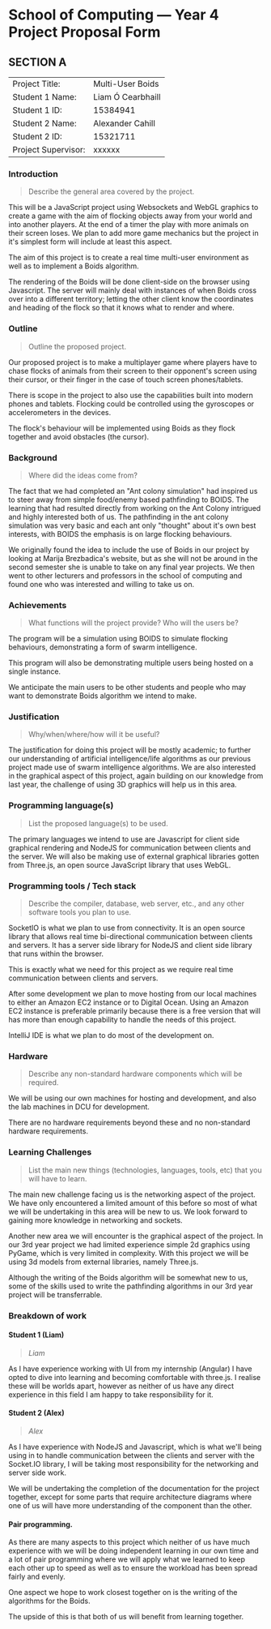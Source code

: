 ﻿# School of Computing &mdash; Year 4 Project Proposal Form

## SECTION A

|                     |                   |
|---------------------|-------------------|
|Project Title:       | Multi-User Boids  |
|Student 1 Name:      | Liam Ó Cearbhaill |
|Student 1 ID:        | 15384941          |
|Student 2 Name:      | Alexander Cahill  |
|Student 2 ID:        | 15321711          |
|Project Supervisor:  | xxxxxx            |




### Introduction

> Describe the general area covered by the project.

This will be a JavaScript project using Websockets and WebGL graphics to create a game with the aim of flocking objects away from your world and into another players. At the end of a timer the play with more animals on their screen loses. We plan to add more game mechanics but the project in it's simplest form will include at least this aspect.

The aim of this project is to create a real time multi-user environment as well as to implement a Boids algorithm.

The rendering of the Boids will be done client-side on the browser using Javascript. The server will mainly deal with instances of when Boids cross over into a different territory; letting the other client know the coordinates and heading of the flock so that it knows what to render and where.



### Outline

> Outline the proposed project.

Our proposed project is to make a multiplayer game where players have to chase flocks of animals from their screen to their opponent's screen using their cursor, or their finger in the case of touch screen phones/tablets.

There is scope in the project to also use the capabilities built into modern phones and tablets. Flocking could be controlled using the gyroscopes or accelerometers in the devices.

The flock's behaviour will be implemented using Boids as they flock together and avoid obstacles (the cursor).

### Background

> Where did the ideas come from?

The fact that we had completed an "Ant colony simulation" had inspired us to steer away from simple food/enemy based pathfinding to BOIDS.
The learning that had resulted directly from working on the Ant Colony intrigued and highly interested both of us.
The pathfinding in the ant colony simulation was very basic and each ant only "thought" about it's own best interests, with BOIDS the emphasis is on large flocking behaviours.

We originally found the idea to include the use of Boids in our project by looking at Marija Brezbadica's website, but as she will not be around in  the second semester she is unable to take on any final year projects. We then went to other lecturers and professors in the school of computing and found one who was interested and willing to take us on.

### Achievements

> What functions will the project provide? Who will the users be?

The program will be a simulation using BOIDS to simulate flocking behaviours, demonstrating a form of swarm intelligence.

This program will also be demonstrating multiple users being hosted on a single instance.

We anticipate the main users to be other students and people who may want to demonstrate Boids algorithm we intend to make.


### Justification

> Why/when/where/how will it be useful?

The justification for doing this project will be mostly academic; to further our understanding of artificial intelligence/life algorithms as our previous project made use of swarm intelligence algorithms. We are also interested in the graphical aspect of this project, again building on our knowledge from last year, the challenge of using 3D graphics will help us in this area.



### Programming language(s)

> List the proposed language(s) to be used.

The primary languages we intend to use are Javascript for client side graphical rendering and NodeJS for communication between clients and the server. We will also be making use of external graphical libraries gotten from Three.js, an open source JavaScript library that uses WebGL.



### Programming tools / Tech stack

> Describe the compiler, database, web server, etc., and any other software tools you plan to use.

SocketIO is what we plan to use from connectivity. It is an open source library that allows real time bi-directional communication between clients and servers.
It has a server side library for NodeJS and client side library that runs within the browser.

This is exactly what we need for this project as we require real time communication between clients and servers.

After some development we plan to move hosting from our local machines to either an Amazon EC2 instance or to Digital Ocean. Using an Amazon EC2 instance is preferable primarily because there is a free version that will has more than enough capability to handle the needs of this project.

IntelliJ IDE is what we plan to do most of the development on.

### Hardware

> Describe any non-standard hardware components which will be required.

We will be using our own machines for hosting and development, and also the lab machines in DCU for development.

There are no hardware requirements beyond these and no non-standard hardware requirements.


### Learning Challenges

> List the main new things (technologies, languages, tools, etc) that you will have to learn.

The main new challenge facing us is the networking aspect of the project. We have only encountered a limited amount of this before so most of what we will be undertaking in this area will be new to us. We look forward to gaining more knowledge in networking and sockets.

Another new area we will encounter is the graphical aspect of the project. In our 3rd year project we had limited experience simple 2d graphics using PyGame, which is very limited in complexity. With this project we will be using 3d models from external libraries, namely Three.js.

Although the writing of the Boids algorithm will be somewhat new to us, some of the skills used to write the pathfinding algorithms in our 3rd year project will be transferrable.



### Breakdown of work


#### Student 1 (Liam)

> *Liam*

As I have experience working with UI from my internship (Angular) I have opted to dive into learning and becoming comfortable with three.js.
I realise these will be worlds apart, however as neither of us have any direct experience in this field I am happy to take responsibility for it.

#### Student 2 (Alex)

> *Alex*

As I have experience with NodeJS and Javascript, which is what we'll being using in to handle communication between the clients and server with the Socket.IO library, I will be taking most responsibility for the networking and server side work.

We will be undertaking the completion of the documentation for the project together, except for some parts that require architecture diagrams where one of us will have more understanding of the component than the other.

#### Pair programming.
As there are many aspects to this project which neither of us have much experience with we will be doing independent learning in our own time and a lot of pair programming where we will apply what we learned to keep each other up to speed
as well as to ensure the workload has been spread fairly and evenly.

One aspect we hope to work closest together on is the writing of the algorithms for the Boids.

The upside of this is that both of us will benefit from learning together.
